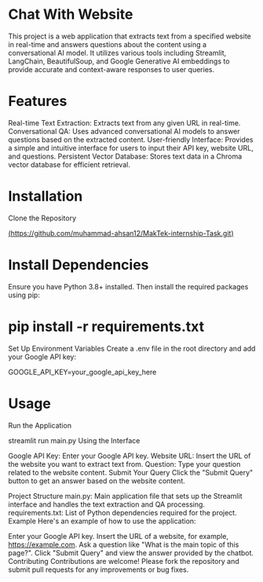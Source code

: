 # Chat With Website
This project is a web application that extracts text from a specified website in real-time and answers questions about the content using a
conversational AI model. It utilizes various tools including Streamlit, LangChain, BeautifulSoup, and Google Generative AI embeddings to provide accurate and context-aware responses to user queries.

# Features
Real-time Text Extraction: Extracts text from any given URL in real-time.
Conversational QA: Uses advanced conversational AI models to answer questions based on the extracted content.
User-friendly Interface: Provides a simple and intuitive interface for users to input their API key, website URL, and questions.
Persistent Vector Database: Stores text data in a Chroma vector database for efficient retrieval.
# Installation
 Clone the Repository

 [(https://github.com/muhammad-ahsan12/MakTek-internship-Task.git)](https://github.com/muhammad-ahsan12/MakTek-internship-Task.git)
# Install Dependencies
Ensure you have Python 3.8+ installed. Then install the required packages using pip:

# pip install -r requirements.txt
Set Up Environment Variables
Create a .env file in the root directory and add your Google API key:

GOOGLE_API_KEY=your_google_api_key_here
# Usage
Run the Application

streamlit run main.py
Using the Interface

Google API Key: Enter your Google API key.
Website URL: Insert the URL of the website you want to extract text from.
Question: Type your question related to the website content.
Submit Your Query
Click the "Submit Query" button to get an answer based on the website content.

Project Structure
main.py: Main application file that sets up the Streamlit interface and handles the text extraction and QA processing.
requirements.txt: List of Python dependencies required for the project.
Example
Here's an example of how to use the application:

Enter your Google API key.
Insert the URL of a website, for example, https://example.com.
Ask a question like "What is the main topic of this page?".
Click "Submit Query" and view the answer provided by the chatbot.
Contributing
Contributions are welcome! Please fork the repository and submit pull requests for any improvements or bug fixes.
